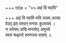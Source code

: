 +++
title = "०५ अहं वि ष्यामि"

+++
अहं वि ष्यामि मयि रूपम् अस्या  
वेदद् इत् पश्यन् मनसः कुलायम् ।  
न स्तेयम् अद्मि मनसोद् अमुच्ये  
स्वयं श्रथ्नानो वरुणस्य पाशम् ॥